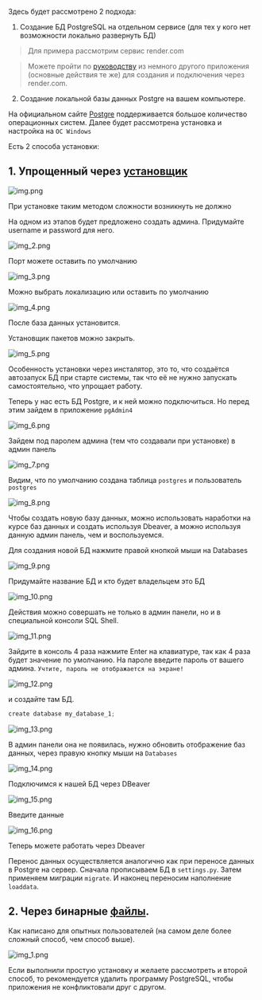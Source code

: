 Здесь будет рассмотрено 2 подхода:

1. Создание БД PostgreSQL на отдельном сервисе (для тех у кого нет возможности локально развернуть БД)

> Для примера рассмотрим сервис render.com

> Можете пройти по [руководству](https://docs.google.com/document/d/1AZAQSEcPhRBPNRxMIKSxN0_4TF4AlOG0kMxEP1e3CTM/edit#heading=h.85bc4nbl9ubi) из немного другого приложения (основные действия те же)
для создания и подключения через render.com.

2. Создание локальной базы данных Postgre на вашем компьютере.

На официальном сайте [Postgre](https://www.postgresql.org/download/) поддерживается большое количество операционных систем. Далее будет рассмотрена
установка и настройка на `ОС Windows`

Есть 2 способа установки:

## 1. Упрощенный через [установщик](https://www.enterprisedb.com/downloads/postgres-postgresql-downloads)

![img.png](pic_db/img.png)

При установке таким методом сложности возникнуть не должно

На одном из этапов будет предложено создать админа. Придумайте username и password для него.

![img_2.png](pic_db/img_2.png)

Порт можете оставить по умолчанию

![img_3.png](pic_db/img_3.png)

Можно выбрать локализацию или оставить по умолчанию

![img_4.png](pic_db/img_4.png)

После база данных установится. 

Установщик пакетов можно закрыть.

![img_5.png](pic_db/img_5.png)

Особенность установки через инсталятор, это то, что создаётся автозапуск БД при старте системы, 
так что её не нужно запускать самостоятельно, что упрощает работу.

Теперь у нас есть БД Postgre, и к ней можно подключиться. Но перед этим зайдем в приложение `pgAdmin4`

![img_6.png](pic_db/img_6.png)

Зайдем под паролем админа (тем что создавали при установке) в админ панель

![img_7.png](pic_db/img_7.png)

Видим, что по умолчанию создана таблица `postgres` и пользователь `postgres`

![img_8.png](pic_db/img_8.png)

Чтобы создать новую базу данных, можно использовать наработки на курсе баз данных и создать используя Dbeaver, а можно используя данную админ панель,
чем и воспользуемся.

Для создания новой БД нажмите правой кнопкой мыши на Databases

![img_9.png](pic_db/img_9.png)

Придумайте название БД и кто будет владельцем это БД

![img_10.png](pic_db/img_10.png)

Действия можно совершать не только в админ панели, но и в специальной консоли SQL Shell.

![img_11.png](pic_db/img_11.png)

Зайдите в консоль 4 раза нажмите Enter на клавиатуре, так как 4 раза будет значение по умолчанию. На пароле введите пароль
от вашего админа. `Учтите, пароль не отображается на экране!`

![img_12.png](pic_db/img_12.png)

и создайте там БД.

```python
create database my_database_1;
```

![img_13.png](pic_db/img_13.png)

В админ панели она не появилась, нужно обновить отображение баз данных, через правую кнопку мыши на `Databases`

![img_14.png](pic_db/img_14.png)

Подключимся к нашей БД через DBeaver

![img_15.png](pic_db/img_15.png)

Введите данные

![img_16.png](pic_db/img_16.png)

Теперь можете работать через Dbeaver

Перенос данных осуществляется аналогично как при переносе данных в Postgre на сервер. Сначала прописываем БД в `settings.py`. Затем применяем миграции `migrate`. И наконец переносим наполнение `loaddata`.


## 2. Через бинарные [файлы](https://www.enterprisedb.com/download-postgresql-binaries).

Как написано для опытных пользователей (на самом деле более сложный способ, чем способ выше).

![img_1.png](pic_db/img_1.png)

Если выполнили простую установку и желаете рассмотреть и второй способ, то рекомендуется удалить программу PostgreSQL, 
чтобы приложения не конфликтовали друг с другом.

